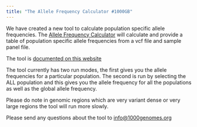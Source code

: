 ```yaml
---
title: "The Allele Frequency Calculator #1000GB"
---
```

                    
We have created a new tool to calculate population specific allele frequencies. The [Allele Frequency Calculator]({{site.browser_url}}/Homo_sapiens/UserData/Allele) will calculate and provide a table of population specific allele frequencies from a vcf file and sample panel file.

The tool is [documented on this website](/allele-frequency-calculator-documentation)

The tool currently has two run modes, the first gives you the allele frequencies for a particular population. The second is run by selecting the ALL population and this gives you the allele frequency for all the populations as well as the global allele frequency.

Please do note in genomic regions which are very variant dense or very large regions the tool will run more slowly.

Please send any questions about the tool to [info@1000genomes.org](mailto:info@1000genomes.org)
